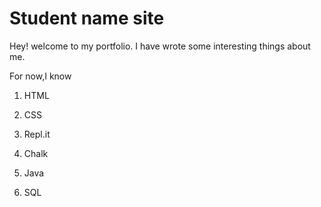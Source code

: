 # Student name site 

Hey! welcome to my portfolio. I have wrote some interesting things about me.

For now,I know

1. HTML

2. CSS 

4. Repl.it

5. Chalk

3. Java

4. SQL